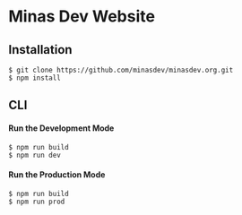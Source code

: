 # Minas Dev Website

## Installation

```
$ git clone https://github.com/minasdev/minasdev.org.git
$ npm install
```

## CLI

#### Run the Development Mode

```
$ npm run build
$ npm run dev
```

#### Run the Production Mode

```
$ npm run build
$ npm run prod
```
